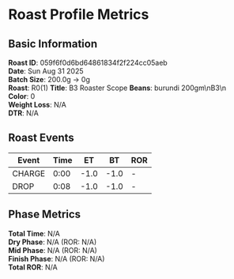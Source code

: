 # Roast Profile Metrics

## Basic Information
**Roast ID**: 059f6f0d6bd64861834f2f224cc05aeb  
**Date**: Sun Aug 31 2025  
**Batch Size**: 200.0g → 0g  
**Roast**: R0(1)
**Title**: B3 Roaster Scope
**Beans**: burundi 200gm\nB3\n  
**Color**: 0  
**Weight Loss**: N/A  
**DTR**: N/A  

## Roast Events

| Event | Time | ET | BT | ROR |
|-------|------|----|----|-----|
| CHARGE | 0:00 | -1.0 | -1.0 | - |
| DROP | 0:08 | -1.0 | -1.0 | - |

## Phase Metrics
**Total Time**: N/A  
**Dry Phase**: N/A (ROR: N/A)  
**Mid Phase**: N/A (ROR: N/A)  
**Finish Phase**: N/A (ROR: N/A)  
**Total ROR**: N/A  
